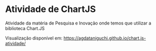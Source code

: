 # Atividade de ChartJS
Atividade da matéria de Pesquisa e Inovação onde temos que utilizar a biblioteca Chart.JS

Visualização disponível em: https://agdataniguchi.github.io/chart.js-atividade/
